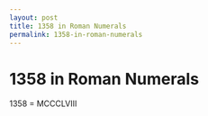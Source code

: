 ```yaml
---
layout: post
title: 1358 in Roman Numerals
permalink: 1358-in-roman-numerals
---
```


# 1358 in Roman Numerals

1358 = MCCCLVIII
